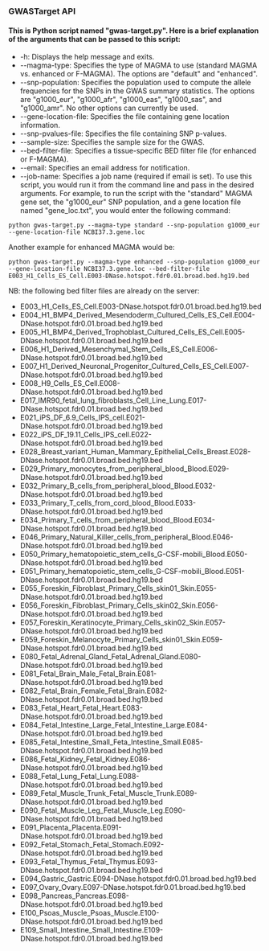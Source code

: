### GWASTarget API

#### This is Python script named "gwas\-target.py". Here is a brief explanation of the arguments that can be passed to this script:

- \-h: Displays the help message and exits.
- \--magma\-type: Specifies the type of MAGMA to use (standard MAGMA vs. enhanced or F-MAGMA). The options are "default" and "enhanced".
- \--snp\-population: Specifies the population used to compute the allele frequencies for the SNPs in the GWAS summary statistics. The options are "g1000_eur", "g1000_afr", "g1000_eas", "g1000_sas", and "g1000_amr". No other options can currently be used.
- \--gene\-location\-file: Specifies the file containing gene location information.
- \--snp\-pvalues\-file: Specifies the file containing SNP p\-values.
- \--sample\-size: Specifies the sample size for the GWAS.
- \--bed\-filter\-file: Specifies a tissue\-specific BED filter file (for enhanced or F-MAGMA).
- \--email: Specifies an email address for notification.
- \--job\-name: Specifies a job name (required if email is set).
To use this script, you would run it from the command line and pass in the desired arguments. For example, to run the script with the "standard" MAGMA gene set, the "g1000_eur" SNP population, and a gene location file named "gene_loc.txt", you would enter the following command:

`python gwas-target.py --magma-type standard --snp-population g1000_eur --gene-location-file NCBI37.3.gene.loc`

Another example for enhanced MAGMA would be:

`python gwas-target.py --magma-type enhanced --snp-population g1000_eur --gene-location-file NCBI37.3.gene.loc --bed-filter-file E003_H1_Cells_ES_Cell.E003-DNase.hotspot.fdr0.01.broad.bed.hg19.bed`

NB: the following bed filter files are already on the server:


- E003_H1_Cells_ES_Cell.E003-DNase.hotspot.fdr0.01.broad.bed.hg19.bed
- E004_H1_BMP4_Derived_Mesendoderm_Cultured_Cells_ES_Cell.E004-DNase.hotspot.fdr0.01.broad.bed.hg19.bed
- E005_H1_BMP4_Derived_Trophoblast_Cultured_Cells_ES_Cell.E005-DNase.hotspot.fdr0.01.broad.bed.hg19.bed
- E006_H1_Derived_Mesenchymal_Stem_Cells_ES_Cell.E006-DNase.hotspot.fdr0.01.broad.bed.hg19.bed
- E007_H1_Derived_Neuronal_Progenitor_Cultured_Cells_ES_Cell.E007-DNase.hotspot.fdr0.01.broad.bed.hg19.bed
- E008_H9_Cells_ES_Cell.E008-DNase.hotspot.fdr0.01.broad.bed.hg19.bed
- E017_IMR90_fetal_lung_fibroblasts_Cell_Line_Lung.E017-DNase.hotspot.fdr0.01.broad.bed.hg19.bed
- E021_iPS_DF_6.9_Cells_IPS_cell.E021-DNase.hotspot.fdr0.01.broad.bed.hg19.bed
- E022_iPS_DF_19.11_Cells_IPS_cell.E022-DNase.hotspot.fdr0.01.broad.bed.hg19.bed
- E028_Breast_variant_Human_Mammary_Epithelial_Cells_Breast.E028-DNase.hotspot.fdr0.01.broad.bed.hg19.bed
- E029_Primary_monocytes_from_peripheral_blood_Blood.E029-DNase.hotspot.fdr0.01.broad.bed.hg19.bed
- E032_Primary_B_cells_from_peripheral_blood_Blood.E032-DNase.hotspot.fdr0.01.broad.bed.hg19.bed
- E033_Primary_T_cells_from_cord_blood_Blood.E033-DNase.hotspot.fdr0.01.broad.bed.hg19.bed
- E034_Primary_T_cells_from_peripheral_blood_Blood.E034-DNase.hotspot.fdr0.01.broad.bed.hg19.bed
- E046_Primary_Natural_Killer_cells_from_peripheral_Blood.E046-DNase.hotspot.fdr0.01.broad.bed.hg19.bed
- E050_Primary_hematopoietic_stem_cells_G-CSF-mobili_Blood.E050-DNase.hotspot.fdr0.01.broad.bed.hg19.bed
- E051_Primary_hematopoietic_stem_cells_G-CSF-mobili_Blood.E051-DNase.hotspot.fdr0.01.broad.bed.hg19.bed
- E055_Foreskin_Fibroblast_Primary_Cells_skin01_Skin.E055-DNase.hotspot.fdr0.01.broad.bed.hg19.bed
- E056_Foreskin_Fibroblast_Primary_Cells_skin02_Skin.E056-DNase.hotspot.fdr0.01.broad.bed.hg19.bed
- E057_Foreskin_Keratinocyte_Primary_Cells_skin02_Skin.E057-DNase.hotspot.fdr0.01.broad.bed.hg19.bed
- E059_Foreskin_Melanocyte_Primary_Cells_skin01_Skin.E059-DNase.hotspot.fdr0.01.broad.bed.hg19.bed
- E080_Fetal_Adrenal_Gland_Fetal_Adrenal_Gland.E080-DNase.hotspot.fdr0.01.broad.bed.hg19.bed
- E081_Fetal_Brain_Male_Fetal_Brain.E081-DNase.hotspot.fdr0.01.broad.bed.hg19.bed
- E082_Fetal_Brain_Female_Fetal_Brain.E082-DNase.hotspot.fdr0.01.broad.bed.hg19.bed
- E083_Fetal_Heart_Fetal_Heart.E083-DNase.hotspot.fdr0.01.broad.bed.hg19.bed
- E084_Fetal_Intestine_Large_Fetal_Intestine_Large.E084-DNase.hotspot.fdr0.01.broad.bed.hg19.bed
- E085_Fetal_Intestine_Small_Feta_Intestine_Small.E085-DNase.hotspot.fdr0.01.broad.bed.hg19.bed
- E086_Fetal_Kidney_Fetal_Kidney.E086-DNase.hotspot.fdr0.01.broad.bed.hg19.bed
- E088_Fetal_Lung_Fetal_Lung.E088-DNase.hotspot.fdr0.01.broad.bed.hg19.bed
- E089_Fetal_Muscle_Trunk_Fetal_Muscle_Trunk.E089-DNase.hotspot.fdr0.01.broad.bed.hg19.bed
- E090_Fetal_Muscle_Leg_Fetal_Muscle_Leg.E090-DNase.hotspot.fdr0.01.broad.bed.hg19.bed
- E091_Placenta_Placenta.E091-DNase.hotspot.fdr0.01.broad.bed.hg19.bed
- E092_Fetal_Stomach_Fetal_Stomach.E092-DNase.hotspot.fdr0.01.broad.bed.hg19.bed
- E093_Fetal_Thymus_Fetal_Thymus.E093-DNase.hotspot.fdr0.01.broad.bed.hg19.bed
- E094_Gastric_Gastric.E094-DNase.hotspot.fdr0.01.broad.bed.hg19.bed
- E097_Ovary_Ovary.E097-DNase.hotspot.fdr0.01.broad.bed.hg19.bed
- E098_Pancreas_Pancreas.E098-DNase.hotspot.fdr0.01.broad.bed.hg19.bed
- E100_Psoas_Muscle_Psoas_Muscle.E100-DNase.hotspot.fdr0.01.broad.bed.hg19.bed
- E109_Small_Intestine_Small_Intestine.E109-DNase.hotspot.fdr0.01.broad.bed.hg19.bed
